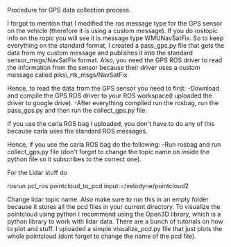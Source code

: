 Procedure for GPS data collection process.

I forgot to mention that I modified the ros message type for the GPS sensor
on the vehicle (therefore it is using a custom message). If you do rostopic info
on the ropic you will see it is message type WMUNavSatFix. So to keep everything
on the standard format, I created a pass_gps.py file that gets the data from my 
custom message and publishes it into the standard sensor_msgs/NavSatFix format. Also, you need the GPS ROS driver to read the information from the sensor because their driver uses a custom message called piksi_rtk_msgs/NavSatFix.

Hence, to read the data from the GPS sensor you need to first:
-Download and compile the GPS ROS driver to your ROS workspace(I uploaded the driver to google drive).
-After everything compiled run the rosbag, run the pass_gps.py and then run the collect_gps.py file.

If you use the carla ROS bag I uploaded, you don't have to do any of this because carla uses the standard ROS messages.

Hence, if you use the carla ROS bag do the following:
-Run rosbag and run collect_gps.py file (don't forget to change the topic name on inside the python file so it subscribes to the correct one).

For the Lidar stuff do

rosrun pcl_ros pointcloud_to_pcd input:=/velodyne/pointcloud2

Change lidar topic name. Also make sure to run this in an empty folder because it stores all the pcd files in your current directory. To visualize the pointcloud using python I recommend using the Open3D library, which is a python library to work with lidar data. There are a bunch of tutorials on how to plot and stuff. I uploaded a simple visualize_pcd.py file that just plots the whole pointcloud (dont forget to change the name of the pcd file).